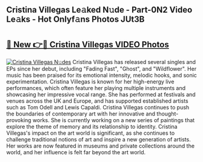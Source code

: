 ## Cristina Villegas Le𝚊ked N𝚞de - Part-0N2 Video Le𝚊ks - Hot Onlyf𝚊ns Photos JUt3B

# <h2><a href="http://ab56211.deff.icu/?id=Cristina+Villegas">🔗 New 👉🔴 Cristina Villegas VIDEO Photos</a></h2>

[![Cristina Villegas N𝚞des](https://i.imgur.com/rIISA9y.gif)](http://ab56211.deff.icu/?id=Cristina+Villegas)
Cristina Villegas has released several singles and EPs since her debut, including "Fading Fast", "Ghost", and "Wildflower". Her music has been praised for its emotional intensity, melodic hooks, and sonic experimentation. Cristina Villegas is known for her high-energy live performances, which often feature her playing multiple instruments and showcasing her impressive vocal range. She has performed at festivals and venues across the UK and Europe, and has supported established artists such as Tom Odell and Lewis Capaldi. Cristina Villegas continues to push the boundaries of contemporary art with her innovative and thought-provoking works. She is currently working on a new series of paintings that explore the theme of memory and its relationship to identity. Cristina Villegas's impact on the art world is significant, as she continues to challenge traditional notions of art and inspire a new generation of artists. Her works are now featured in museums and private collections around the world, and her influence is felt far beyond the art world.

